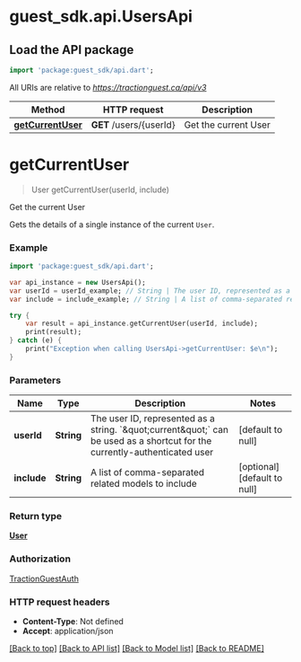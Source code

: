 # guest_sdk.api.UsersApi

## Load the API package
```dart
import 'package:guest_sdk/api.dart';
```

All URIs are relative to *https://tractionguest.ca/api/v3*

Method | HTTP request | Description
------------- | ------------- | -------------
[**getCurrentUser**](UsersApi.md#getCurrentUser) | **GET** /users/{userId} | Get the current User


# **getCurrentUser**
> User getCurrentUser(userId, include)

Get the current User

Gets the details of a single instance of the current `User`.

### Example 
```dart
import 'package:guest_sdk/api.dart';

var api_instance = new UsersApi();
var userId = userId_example; // String | The user ID, represented as a string. `\"current\"` can be used as a shortcut for the currently-authenticated user
var include = include_example; // String | A list of comma-separated related models to include

try { 
    var result = api_instance.getCurrentUser(userId, include);
    print(result);
} catch (e) {
    print("Exception when calling UsersApi->getCurrentUser: $e\n");
}
```

### Parameters

Name | Type | Description  | Notes
------------- | ------------- | ------------- | -------------
 **userId** | **String**| The user ID, represented as a string. &#x60;\&quot;current\&quot;&#x60; can be used as a shortcut for the currently-authenticated user | [default to null]
 **include** | **String**| A list of comma-separated related models to include | [optional] [default to null]

### Return type

[**User**](User.md)

### Authorization

[TractionGuestAuth](../README.md#TractionGuestAuth)

### HTTP request headers

 - **Content-Type**: Not defined
 - **Accept**: application/json

[[Back to top]](#) [[Back to API list]](../README.md#documentation-for-api-endpoints) [[Back to Model list]](../README.md#documentation-for-models) [[Back to README]](../README.md)


